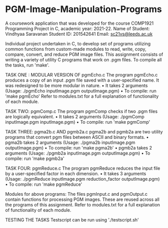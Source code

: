 # PGM-Image-Manipulation-Programs
A coursework application that was developed for the course COMP1921 Programming Project in C, academic year: 2021-22.
Name of Student: Vindhyaa Saravanan
Student ID: 201542641
Email: sc21vs@leeds.ac.uk

Individual project undertaken in C, to develop set of programs utilizing common functions from custom-made modules to read, write, copy, compare, convert, and reduce PGM image files. 
This assignment consists of writing a variety of utility C programs that work on .pgm files.
To compile all the tasks, run 'make'.

TASK ONE : MODULAR VERSION OF pgmEcho.c
The program pgmEcho.c produces a copy of an input .pgm file saved with a user-specified name.
It was redesigned to be more modular in nature.
• It takes 2 arguments (Usage: ./pgmEcho inputImage.pgm outputImage.pgm)
• To compile: run 'make pgmEcho'
Refer to modules.txt for a full explanation of functionality of each module.

TASK TWO: pgmComp.c
The program pgmComp checks if two .pgm files are logically equivalent.
• It takes 2 arguments (Usage: ./pgmComp inputImage.pgm inputImage.pgm)
• To compile: run 'make pgmComp'

TASK THREE: pgma2b.c AND pgmb2a.c
pgma2b and pgmb2a are two utility programs that convert pgm files between ASCII and binary formats.
• pgma2b takes 2 arguments (Usage: ./pgma2b inputImage.pgm outputImage.pgm)
• To compile: run 'make pgma2b'
• pgmb2a takes 2 arguments (Usage: ./pgmb2a inputImage.pgm outputImage.pgm)
• To compile: run 'make pgmb2a'

TASK FOUR: pgmReduce.c
The program pgmReduce reduces the input file by a user-specified factor in each dimension.
• It takes 3 arguments (Usage: ./pgmReduce inputImage.pgm reduction_factor outputImage.pgm)
• To compile: run 'make pgmReduce'


Modules for above programs:
The files pgmInput.c and pgmOutput.c contain functions for processing PGM images.
These are reused across all the programs of this assignment.
Refer to modules.txt for a full explanation of functionality of each module.


TESTING THE TASKS
Testscript can be run using './testscript.sh'
